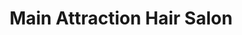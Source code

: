 ---
title: "Main Attraction Hair Salon"
url: /liberty/main-attraction-hair-salon/
shop: hairdresser
---